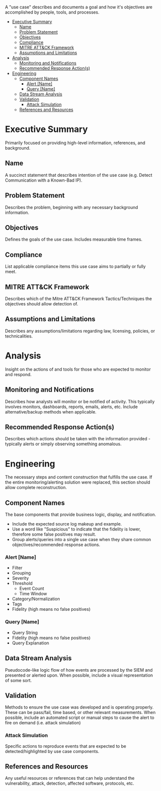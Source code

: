 A "use case" describes and documents a goal and how it's objectives are accomplished by people, tools, and processes.


- [Executive Summary](#executive-summary)
  - [Name](#name)
  - [Problem Statement](#problem-statement)
  - [Objectives](#objectives)
  - [Compliance](#compliance)
  - [MITRE ATT&CK Framework](#mitre-attck-framework)
  - [Assumptions and Limitations](#assumptions-and-limitations)
- [Analysis](#analysis)
  - [Monitoring and Notifications](#monitoring-and-notifications)
  - [Recommended Response Action(s)](#recommended-response-actions)
- [Engineering](#engineering)
  - [Component Names](#component-names)
    - [Alert [Name]](#alert-name)
    - [Query [Name]](#query-name)
  - [Data Stream Analysis](#data-stream-analysis)
  - [Validation](#validation)
    - [Attack Simulation](#attack-simulation)
  - [References and Resources](#references-and-resources)


# Executive Summary

Primarily focused on providing high-level information, references, and background.


## Name

A succinct statement that describes intention of the use case (e.g. Detect Communication with a Known-Bad IP). 


## Problem Statement

Describes the problem, beginning with any necessary background information.


## Objectives

Defines the goals of the use case. Includes measurable time frames.


## Compliance

List applicable compliance items this use case aims to partially or fully meet.


## MITRE ATT&CK Framework

Describes which of the Mitre ATT&CK Framework Tactics/Techniques the objectives should allow detection of.

## Assumptions and Limitations

Describes any assumptions/limitations regarding law, licensing, policies, or technicalities.


# Analysis

Insight on the actions of and tools for those who are expected to monitor and respond.


## Monitoring and Notifications

Describes how analysts will monitor or be notified of activity. This typically involves monitors, dashboards, reports, emails, alerts, etc. Include alternative/backup methods when applicable.


## Recommended Response Action(s)

Describes which actions should be taken with the information provided - typically alerts or simply observing something anomalous.


# Engineering

The necessary steps and content construction that fulfills the use case. If the entire monitoring/alerting solution were replaced, this section should allow complete reconstruction.


## Component Names

The base components that provide business logic, display, and notification. 
- Include the expected source log makeup and example.
- Use a word like "Suspicious" to indicate that the fidelity is lower, therefore some false positives may result.
- Group alerts/queries into a single use case when they share common objectives/recommended response actions.


### Alert [Name]

- Filter
- Grouping
- Severity
- Threshold
  - Event Count
  - Time Window
- Category/Normalization
- Tags
- Fidelity (high means no false positives)


### Query [Name]

- Query String
- Fidelity (high means no false positives)
- Query Explanation


## Data Stream Analysis

Pseudocode-like logic flow of how events are processed by the SIEM and presented or alerted upon. When possible, include a visual representation of some sort.


## Validation

Methods to ensure the use case was developed and is operating properly. These can be pass/fail, time based, or other relevant measurements. When possible, include an automated script or manual steps to cause the alert to fire on demand (i.e. attack simulation)


### Attack Simulation

Specific actions to reproduce events that are expected to be detected/highlighted by use case components.


## References and Resources
Any useful resources or references that can help understand the vulnerability, attack, detection, affected software, protocols, etc.
